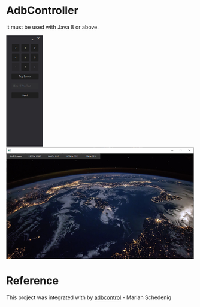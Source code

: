 # AdbController

it must be used with Java 8 or above.

<p float="left">
  <img src="https://github.com/LeshLiao/AdbController/blob/main/media/01.png" height="297">
  <img src="https://github.com/LeshLiao/AdbController/blob/main/media/02.png" height="297">
</p>

# Reference
This project was integrated with by [adbcontrol](http://marian.schedenig.name/2014/07/03/remote-control-your-android-phone-through-adb/) - Marian Schedenig
